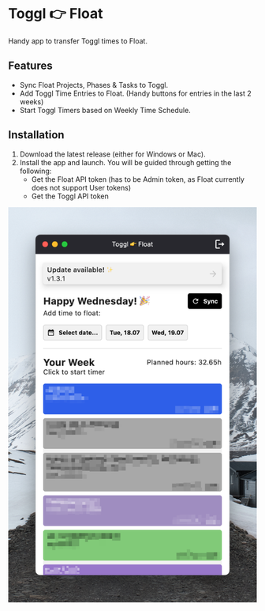 # Toggl 👉 Float
Handy app to transfer Toggl times to Float.

## Features

- Sync Float Projects, Phases & Tasks to Toggl.
- Add Toggl Time Entries to Float. (Handy buttons for entries in the last 2 weeks)
- Start Toggl Timers based on Weekly Time Schedule.

## Installation
1. Download the latest release (either for Windows or Mac).
2. Install the app and launch. You will be guided through getting the following:
   - Get the Float API token (has to be Admin token, as Float currently does not support User tokens)
   - Get the Toggl API token

![Toggl To Float](docs/t2f.png)
